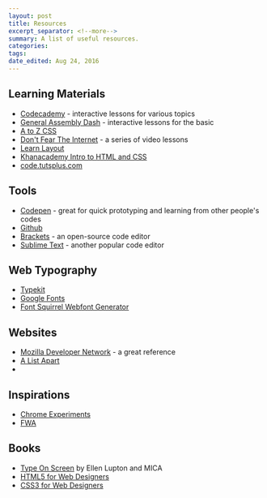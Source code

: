 ```yaml
---
layout: post
title: Resources
excerpt_separator: <!--more-->
summary: A list of useful resources.
categories:
tags:
date_edited: Aug 24, 2016
---
```



## Learning Materials

- [Codecademy](https://www.codecademy.com) - interactive lessons for various topics
- [General Assembly Dash](https://dash.generalassemb.ly) - interactive lessons for the basic
- [A to Z CSS](http://www.atozcss.com)
- [Don't Fear The Internet](http://www.dontfeartheinternet.com/) - a series of video lessons
- [Learn Layout](http://learnlayout.com)
- [Khanacademy Intro to HTML and CSS](https://www.khanacademy.org/computing/computer-programming/html-css)
- [code.tutsplus.com](http://code.tutsplus.com/)


## Tools
- [Codepen](http://codepen.io) - great for quick prototyping and learning from other people's codes
- [Github](http://github.com)
- [Brackets](http://brackets.io) - an open-source code editor
- [Sublime Text](https://www.sublimetext.com) - another popular code editor




## Web Typography
- [Typekit](https://typekit.com)
- [Google Fonts](https://typekit.com)
- [Font Squirrel Webfont Generator](https://www.fontsquirrel.com/tools/webfont-generator)




## Websites
- [Mozilla Developer Network](https://developer.mozilla.org/en-US/) - a great reference
- [A List Apart](http://alistapart.com)
- 




## Inspirations
- [Chrome Experiments](https://www.chromeexperiments.com)
- [FWA](https://thefwa.com)





## Books
- [Type On Screen](https://www.amazon.com/Type-Screen-Critical-Designers-Developers/dp/161689170X/ref=sr_1_1?ie=UTF8&qid=1471225183&sr=8-1&keywords=type+on+screen) by Ellen Lupton and MICA
- [HTML5 for Web Designers](https://abookapart.com/products/html5-for-web-designers)
- [CSS3 for Web Designers](https://abookapart.com/products/css3-for-web-designers)







